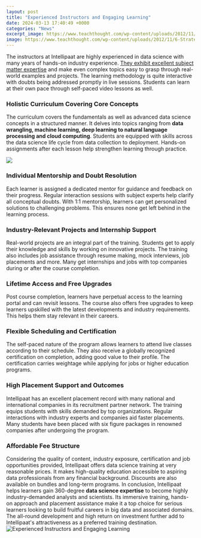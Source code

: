 ```yaml
---
layout: post
title: "Experienced Instructors and Engaging Learning"
date: 2024-03-13 17:40:49 +0000
categories: "News"
excerpt_image: https://www.teachthought.com/wp-content/uploads/2012/11/6-Strategies-Deeper-Learning.png
image: https://www.teachthought.com/wp-content/uploads/2012/11/6-Strategies-Deeper-Learning.png
---
```


The instructors at Intellipaat are highly experienced in data science with many years of hands-on industry experience. [They exhibit excellent subject matter expertise](https://store.fi.io.vn/funny-boxer-s-lovers-tee-canophilia-s-outfitpet-boxer-dog) and make even complex topics easy to grasp through real-world examples and projects. The learning methodology is quite interactive with doubts being addressed promptly in live sessions. Students can learn at their own pace through self-paced video lessons as well.
### Holistic Curriculum Covering Core Concepts 
The curriculum covers the fundamentals as well as advanced data science concepts in a structured manner. It delves into topics ranging from **data wrangling, machine learning, deep learning to natural language processing and cloud computing**. Students are equipped with skills across the data science life cycle from data collection to deployment. Hands-on assignments after each lesson help strengthen learning through practice.  

![](https://www.teacher.org/wp-content/uploads/2017/12/teacher-engage.jpg)
### Individual Mentorship and Doubt Resolution  
Each learner is assigned a dedicated mentor for guidance and feedback on their progress. Regular interaction sessions with subject experts help clarify all conceptual doubts. With 1:1 mentorship, learners can get personalized solutions to challenging problems. This ensures none get left behind in the learning process.
### Industry-Relevant Projects and Internship Support
Real-world projects are an integral part of the training. Students get to apply their knowledge and skills by working on innovative projects. The training also includes job assistance through resume making, mock interviews, job placements and more. Many get internships and jobs with top companies during or after the course completion.
### Lifetime Access and Free Upgrades
Post course completion, learners have perpetual access to the learning portal and can revisit lessons. The course also offers free upgrades to keep learners upskilled with the latest developments and industry requirements. This helps them stay relevant in their careers.
### Flexible Scheduling and Certification  
The self-paced nature of the program allows learners to attend live classes according to their schedule. They also receive a globally recognized certification on completion, adding good value to their profile. The certification carries weightage while applying for jobs or higher education programs.
### High Placement Support and Outcomes
Intellipaat has an excellent placement record with many national and international companies in its recruitment partner network. The training equips students with skills demanded by top organizations. Regular interactions with industry experts and companies aid faster placements. Many students have been placed with six figure packages in renowned companies after undergoing the program.
### Affordable Fee Structure
Considering the quality of content, industry exposure, certification and job opportunities provided, Intellipaat offers data science training at very reasonable prices. It makes high-quality education accessible to aspiring data professionals from any financial background. Discounts are also available on bundles and long-term programs.
In conclusion, Intellipaat helps learners gain 360-degree **data science expertise** to become highly industry-demanded analysts and scientists. Its immersive training, hands-on approach and placement assistance make it a top choice for serious learners looking to build fruitful careers in big data and associated domains. The all-round development and high return on investment further add to Intellipaat's attractiveness as a preferred training destination.
![Experienced Instructors and Engaging Learning](https://www.teachthought.com/wp-content/uploads/2012/11/6-Strategies-Deeper-Learning.png)